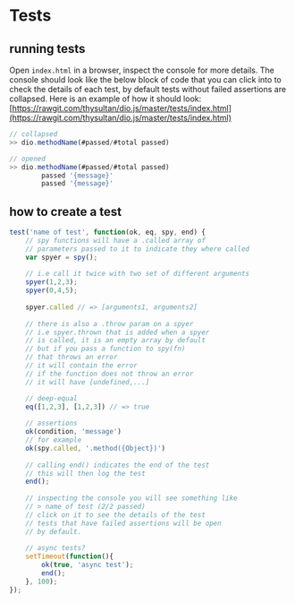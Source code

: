 # Tests



## running tests

Open `index.html` in a browser, inspect the console for more details.
The console should look like the below block of code that you can click into to check the details of each test, by default tests without failed assertions are collapsed. Here is an example of how it should look: [https://rawgit.com/thysultan/dio.js/master/tests/index.html](https://rawgit.com/thysultan/dio.js/master/tests/index.html)

```javascript
// collapsed
>> dio.methodName(#passed/#total passed)

// opened
>> dio.methodName(#passed/#total passed)
        passed '{message}'
        passed '{message}'
```


## how to create a test

```javascript
test('name of test', function(ok, eq, spy, end) {
	// spy functions will have a .called array of
	// parameters passed to it to indicate they where called
	var spyer = spy();
	
	// i.e call it twice with two set of different arguments
	spyer(1,2,3);
	spyer(0,4,5);
	
	spyer.called // => [arguments1, arguments2]
	
	// there is also a .throw param on a spyer
	// i.e spyer.thrown that is added when a spyer
	// is called, it is an empty array by default
	// but if you pass a function to spy(fn)
	// that throws an error
	// it will contain the error
	// if the function does not throw an error
	// it will have [undefined,...]

	// deep-equal
	eq([1,2,3], [1,2,3]) // => true
	
	// assertions
	ok(condition, 'message')
	// for example
	ok(spy.called, '.method({Object})')
	
	// calling end() indicates the end of the test
	// this will then log the test
	end();
	
	// inspecting the console you will see something like
	// > name of test (2/2 passed)
	// click on it to see the details of the test
	// tests that have failed assertions will be open
	// by default.
	
	// async tests?
	setTimeout(function(){
		ok(true, 'async test');
		end();
	}, 100);
});
```